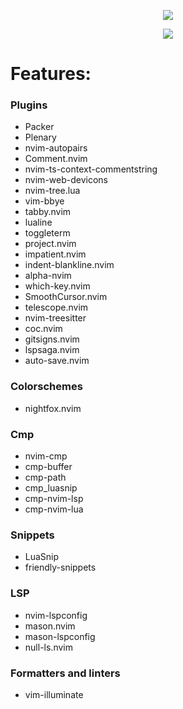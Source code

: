 <p align="center">
    <img src="https://i.ibb.co/rm063MG/Screenshot-2023-01-01-16-43-17-1366x768.png" />
</p>
<p align="center">
    <img src="https://i.ibb.co/5kqfdNW/Screenshot-2023-01-01-14-59-40-1366x768.png" />
</p>



# Features:

### Plugins
- Packer
- Plenary
- nvim-autopairs
- Comment.nvim
- nvim-ts-context-commentstring
- nvim-web-devicons
- nvim-tree.lua
- vim-bbye
- tabby.nvim
- lualine
- toggleterm
- project.nvim
- impatient.nvim
- indent-blankline.nvim
- alpha-nvim
- which-key.nvim
- SmoothCursor.nvim
- telescope.nvim
- nvim-treesitter
- coc.nvim
- gitsigns.nvim
- lspsaga.nvim
- auto-save.nvim

### Colorschemes
- nightfox.nvim

### Cmp
- nvim-cmp
- cmp-buffer
- cmp-path
- cmp_luasnip
- cmp-nvim-lsp
- cmp-nvim-lua

### Snippets
- LuaSnip
- friendly-snippets

### LSP
- nvim-lspconfig
- mason.nvim
- mason-lspconfig
- null-ls.nvim

### Formatters and linters
- vim-illuminate
